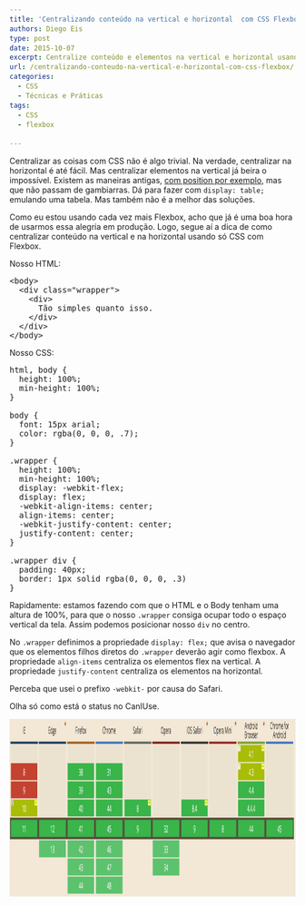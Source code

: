 ```yaml
---
title: 'Centralizando conteúdo na vertical e horizontal  com CSS Flexbox'
authors: Diego Eis
type: post
date: 2015-10-07
excerpt: Centralize conteúdo e elementos na vertical e horizontal usando Flexbox do CSS.
url: /centralizando-conteudo-na-vertical-e-horizontal-com-css-flexbox/
categories:
  - CSS
  - Técnicas e Práticas
tags:
  - CSS
  - flexbox

---
```

Centralizar as coisas com CSS não é algo trivial. Na verdade, centralizar na horizontal é até fácil. Mas centralizar elementos na vertical já beira o impossível. Existem as maneiras antigas, [com position por exemplo][1], mas que não passam de gambiarras. Dá para fazer com `display: table;` emulando uma tabela. Mas também não é a melhor das soluções.

Como eu estou usando cada vez mais Flexbox, acho que já é uma boa hora de usarmos essa alegria em produção. Logo, segue aí a dica de como centralizar conteúdo na vertical e na horizontal usando só CSS com Flexbox.



Nosso HTML:

<pre class="lang-html">&lt;body&gt;
  &lt;div class="wrapper"&gt;
    &lt;div&gt;
      Tão simples quanto isso.
    &lt;/div&gt;
  &lt;/div&gt;
&lt;/body&gt;
</pre>

Nosso CSS:

<pre class="lang-css">html, body {
  height: 100%;
  min-height: 100%;
}

body {
  font: 15px arial;
  color: rgba(0, 0, 0, .7);
}

.wrapper {
  height: 100%;
  min-height: 100%;
  display: -webkit-flex;
  display: flex;
  -webkit-align-items: center;
  align-items: center;
  -webkit-justify-content: center;
  justify-content: center;
}

.wrapper div {
  padding: 40px;
  border: 1px solid rgba(0, 0, 0, .3)
}
</pre>

Rapidamente: estamos fazendo com que o HTML e o Body tenham uma altura de 100%, para que o nosso `.wrapper` consiga ocupar todo o espaço vertical da tela. Assim podemos posicionar nosso `div` no centro.

No `.wrapper` definimos a propriedade `display: flex;` que avisa o navegador que os elementos filhos diretos do `.wrapper` deverão agir como flexbox. A propriedade `align-items` centraliza os elementos flex na vertical. A propriedade `justify-content` centraliza os elementos na horizontal.
  
Perceba que usei o prefixo `-webkit-` por causa do Safari.

Olha só como está o status no CanIUse.

<img src="https://raw.githubusercontent.com/diegoeis/tableless-static-images/master/2015/10/Screen-Shot-2015-10-07-at-2.50.22-PM.png" alt="Flexbox no Can I Use" width="1254" height="313" class="alignnone size-full wp-image-51607" />

 [1]: http://tableless.com.br/centralizando-um-objeto-na-horizontal-e-vertical-com-css/
